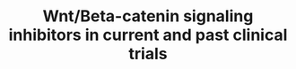 ---
annotations:
- id: PW:0000003
  parent: signaling pathway
  type: Pathway Ontology
  value: signaling pathway
- id: PW:0000008
  parent: signaling pathway
  type: Pathway Ontology
  value: Wnt signaling pathway
authors:
- Andra
- AlexanderPico
- Egonw
- Eweitz
citedin: ''
communities:
- ontox
description: Wnt/Beta-catenin signaling inhibitors in current and past clinical trials
last-edited: 2024-07-22
ndex: null
organisms:
- Homo sapiens
redirect_from:
- /index.php/Pathway:WP5442
- /instance/WP5442
- /instance/WP5442_r134411
revision: r134411
schema-jsonld:
- '@context': https://schema.org/
  '@id': https://wikipathways.github.io/pathways/WP5442.html
  '@type': Dataset
  creator:
    '@type': Organization
    name: WikiPathways
  description: Wnt/Beta-catenin signaling inhibitors in current and past clinical
    trials
  keywords:
  - CBP
  - CGX-1321
  - CTNNB1
  - ETC-1922159
  - Frizzled
  - LRP5
  - LRP6
  - OMP-18R5
  - OMP-54f28
  - OTSA101-DTPA-90Y
  - PORCN
  - PRI 724
  - RXC004
  - SM08502
  - WNT
  - WNT-974
  license: CC0
  name: Wnt/Beta-catenin signaling inhibitors in current and past clinical trials
seo: CreativeWork
title: Wnt/Beta-catenin signaling inhibitors in current and past clinical trials
wpid: WP5442
---